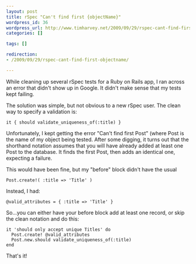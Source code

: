 ```yaml
---
layout: post
title: rSpec "Can't find first {objectName}"
wordpress_id: 36
wordpress_url: http://www.timharvey.net/2009/09/29/rspec-cant-find-first-objectname/
categories: []

tags: []

redirection:
- /2009/09/29/rspec-cant-find-first-objectname/

---
```


While cleaning up several rSpec tests for a Ruby on Rails app, I ran across an error that didn't show up in Google. It didn't make sense that my tests kept failing.

The solution was simple, but not obvious to a new rSpec user. The clean way to specify a validation is:

    it { should validate_uniqueness_of(:title) }

Unfortunately, I kept getting the error "Can't find first Post" (where Post is the name of my object being tested. After some digging, it turns out that the shorthand notation assumes that you will have already added at least one Post to the database. It finds the first Post, then adds an identical one, expecting a failure.

This would have been fine, but my "before" block didn't have the usual

    Post.create!( :title => 'Title' )

Instead, I had:

    @valid_attributes = { :title => 'Title' }

So...you can either have your before block add at least one record, or skip the clean notation and do this:

    it 'should only accept unique Titles' do
      Post.create! @valid_attributes
      Post.new.should validate_uniqueness_of(:title)
    end

That's it!

